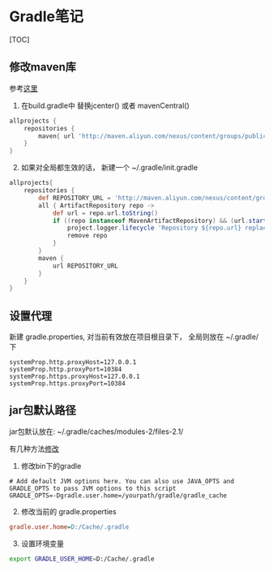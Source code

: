 # Gradle笔记
[TOC]

## 修改maven库
参考[这里](http://www.tuicool.com/articles/363iy2n)

1. 在build.gradle中 替换jcenter() 或者 mavenCentral()
```gradle
allprojects {
    repositories {
        maven{ url 'http://maven.aliyun.com/nexus/content/groups/public/'}
    }
}
```

2. 如果对全局都生效的话， 新建一个 ~/.gradle/init.gradle
```gradle
allprojects{
    repositories {
        def REPOSITORY_URL = 'http://maven.aliyun.com/nexus/content/groups/public/'
        all { ArtifactRepository repo ->
            def url = repo.url.toString()
            if ((repo instanceof MavenArtifactRepository) && (url.startsWith('https://repo1.maven.org/maven2') || url.startsWith('https://jcenter.bintray.com'))) {
                project.logger.lifecycle 'Repository ${repo.url} replaced by $REPOSITORY_URL .'
                remove repo
            }
        }
        maven {
            url REPOSITORY_URL
        }
    }
}
```

## 设置代理
新建 gradle.properties, 对当前有效放在项目根目录下， 全局则放在 ~/.gradle/ 下
```init
systemProp.http.proxyHost=127.0.0.1
systemProp.http.proxyPort=10384
systemProp.https.proxyHost=127.0.0.1
systemProp.https.proxyPort=10384
```

## jar包默认路径
jar包默认放在: ~/.gradle/caches/modules-2/files-2.1/

有几种方法[修改](http://blog.csdn.net/yanzi1225627/article/details/52024632)

1. 修改bin下的gradle
```
# Add default JVM options here. You can also use JAVA_OPTS and GRADLE_OPTS to pass JVM options to this script
GRADLE_OPTS=-Dgradle.user.home=/yourpath/gradle/gradle_cache
```

2. 修改当前的 gradle.properties
```ini
gradle.user.home=D:/Cache/.gradle
```

3. 设置环境变量
```sh
export GRADLE_USER_HOME=D:/Cache/.gradle
```




